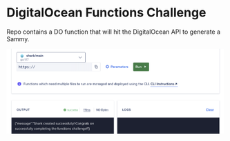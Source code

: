 # DigitalOcean Functions Challenge

Repo contains a DO function that will hit the DigitalOcean API to generate a Sammy.

![Screenshot of DigitalOcean function page indicating the API was called successfully](.github/assets/do-complete.png)
